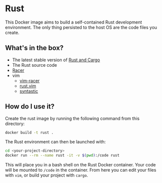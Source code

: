 # Rust
This Docker image aims to build a self-contained Rust development environment. The only thing persisted to the host OS are the code files you create.

## What's in the box?
* The latest stable version of [Rust and Cargo](https://www.rust-lang.org)
* The Rust source code
* [Racer](https://github.com/phildawes/racer)
* vim
  * [vim-racer](https://github.com/racer-rust/vim-racer)
  * [rust.vim](https://github.com/rust-lang/rust.vim)
  * [syntastic](https://github.com/scrooloose/syntastic)

## How do I use it?
Create the rust image by running the following command from this directory:
```bash
docker build -t rust .
```

The Rust environment can then be launched with:
```bash
cd <your-project-directory>
docker run --rm --name rust -it -v $(pwd):/code rust
```

This will place you in a bash shell on the Rust Docker container. Your code will be mounted to ``/code`` in the container. From here you can edit your files with ``vim``, or build your project with ``cargo``.
